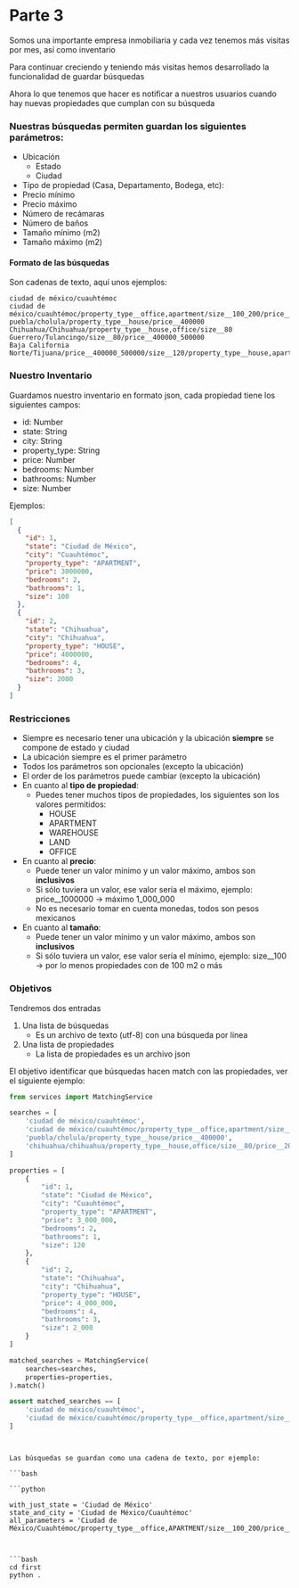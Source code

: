 # Parte 3

Somos una importante empresa inmobiliaria y cada vez tenemos más visitas por mes, así como inventario

Para continuar creciendo y teniendo más visitas hemos desarrollado la funcionalidad de guardar búsquedas

Ahora lo que tenemos que hacer es notificar a nuestros usuarios cuando hay nuevas propiedades que cumplan con su búsqueda

### Nuestras búsquedas permiten guardan los siguientes parámetros:
- Ubicación
    - Estado
    - Ciudad
- Tipo de propiedad (Casa, Departamento, Bodega, etc):
- Precio mínimo
- Precio máximo
- Número de recámaras
- Número de baños
- Tamaño mínimo (m2)
- Tamaño máximo (m2)

#### Formato de las búsquedas
Son cadenas de texto, aquí unos ejemplos:

```
ciudad de méxico/cuauhtémoc
ciudad de méxico/cuauhtémoc/property_type__office,apartment/size__100_200/price__3000000_4000000/bedrooms_2/bathrooms_1
puebla/cholula/property_type__house/price__400000
Chihuahua/Chihuahua/property_type__house,office/size__80
Guerrero/Tulancingo/size__80/price__400000_500000
Baja California Norte/Tijuana/price__400000_500000/size__120/property_type__house,apartment,warehouse
```

### Nuestro Inventario

Guardamos nuestro inventario en formato json, cada propiedad tiene los siguientes campos:
- id: Number
- state: String
- city: String
- property_type: String
- price: Number
- bedrooms: Number
- bathrooms: Number
- size: Number

Ejemplos:

```json
[
  {
    "id": 1,
    "state": "Ciudad de México",
    "city": "Cuauhtémoc",
    "property_type": "APARTMENT",
    "price": 3000000,
    "bedrooms": 2,
    "bathrooms": 1,
    "size": 100
  }, 
  {
    "id": 2,
    "state": "Chihuahua",
    "city": "Chihuahua",
    "property_type": "HOUSE",
    "price": 4000000,
    "bedrooms": 4,
    "bathrooms": 3,
    "size": 2000
  }
]
```

### Restricciones
- Siempre es necesario tener una ubicación y la ubicación **siempre** se compone de estado y ciudad
- La ubicación siempre es el primer parámetro
- Todos los parámetros son opcionales (excepto la ubicación)
- El order de los parámetros puede cambiar (excepto la ubicación)
- En cuanto al **tipo de propiedad**:
    - Puedes tener muchos tipos de propiedades, los siguientes son los valores permitidos:
      - HOUSE
      - APARTMENT
      - WAREHOUSE
      - LAND
      - OFFICE
- En cuanto al **precio**:
  - Puede tener un valor mínimo y un valor máximo, ambos son **inclusivos**
  - Si sólo tuviera un valor, ese valor sería el máximo, ejemplo: price__1000000 -> máximo 1_000_000
  - No es necesario tomar en cuenta monedas, todos son pesos mexicanos
- En cuanto al **tamaño**:
    - Puede tener un valor mínimo y un valor máximo, ambos son **inclusivos**
    - Si sólo tuviera un valor, ese valor sería el mínimo, ejemplo: size__100 -> por lo menos propiedades con de 100 m2 o más

### Objetivos

Tendremos dos entradas
1. Una lista de búsquedas
    - Es un archivo de texto (utf-8) con una búsqueda por línea
2. Una lista de propiedades
   - La lista de propiedades es un archivo json

El objetivo identificar que búsquedas hacen match con las propiedades, ver el siguiente ejemplo:

```python
from services import MatchingService

searches = [
    'ciudad de méxico/cuauhtémoc',
    'ciudad de méxico/cuauhtémoc/property_type__office,apartment/size__100_200/price__3000000_4000000/bedrooms_2/bathrooms_1',
    'puebla/cholula/property_type__house/price__400000',
    'chihuahua/chihuahua/property_type__house,office/size__80/price__2000000',
]

properties = [
    {
        "id": 1,
        "state": "Ciudad de México",
        "city": "Cuauhtémoc",
        "property_type": "APARTMENT",
        "price": 3_000_000,
        "bedrooms": 2,
        "bathrooms": 1,
        "size": 120
    },
    {
        "id": 2,
        "state": "Chihuahua",
        "city": "Chihuahua",
        "property_type": "HOUSE",
        "price": 4_000_000,
        "bedrooms": 4,
        "bathrooms": 3,
        "size": 2_000
    }
]

matched_searches = MatchingService(
    searches=searches,
    properties=properties,
).match()

assert matched_searches == [
    'ciudad de méxico/cuauhtémoc',
    'ciudad de méxico/cuauhtémoc/property_type__office,apartment/size__100_200/price__3000000_4000000/bedrooms_2/bathrooms_1',
]
```

```


Las búsquedas se guardan como una cadena de texto, por ejemplo:

```bash

```python

with_just_state = 'Ciudad de México'
state_and_city = 'Ciudad de México/Cuauhtémoc'
all_parameters = 'Ciudad de México/Cuauhtémoc/property_type__office,APARTMENT/size__100_200/price__3000000_4000000/bedrooms_2/bathrooms_1'

```



```


```bash
cd first
python .
```
